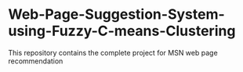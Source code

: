 # Web-Page-Suggestion-System-using-Fuzzy-C-means-Clustering
This repository contains the complete project for MSN web page recommendation
